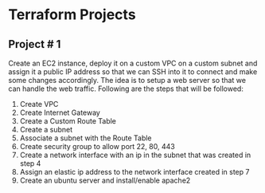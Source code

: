 # Terraform Projects

## Project # 1 

Create an EC2 instance, deploy it on a custom VPC on a custom subnet and assign it a public IP address so that we can SSH into it to connect and make some changes accordingly.
The idea is to setup a web server so that we can handle the web traffic. Following are the steps that will be followed:

1. Create VPC
2. Create Internet Gateway
3. Create a Custom Route Table
4. Create a subnet 
5. Associate a subnet with the Route Table
6. Create security group to allow port 22, 80, 443
7. Create a network interface with an ip in the subnet that was created in step 4
8. Assign an elastic ip address to the network interface created in step 7
9. Create an ubuntu server and install/enable apache2
